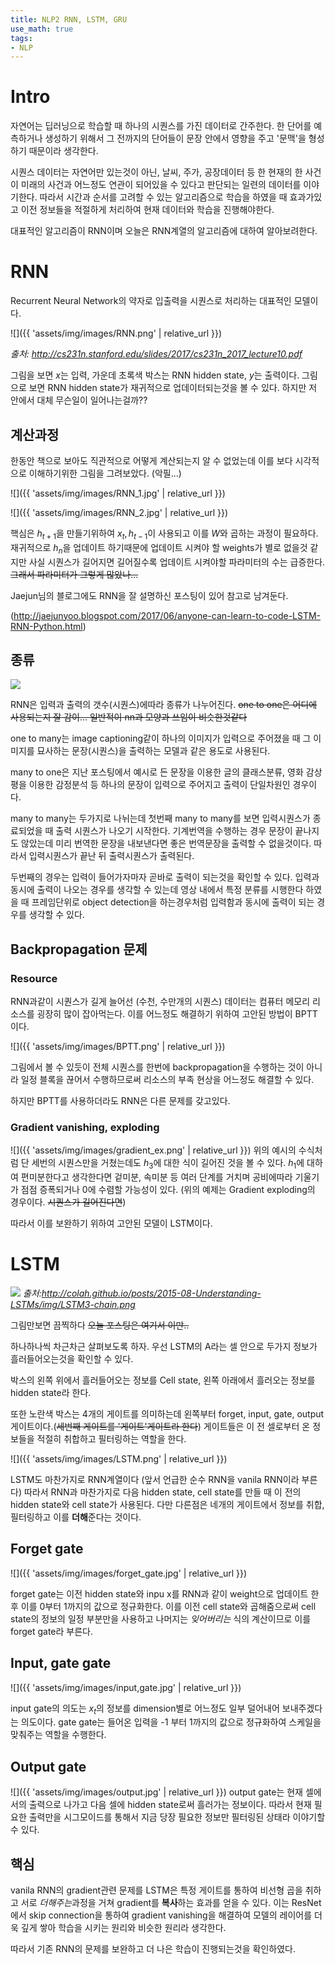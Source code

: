 ```yaml
---
title: NLP2 RNN, LSTM, GRU
use_math: true
tags:
- NLP
---
```


# Intro
자연어는 딥러닝으로 학습할 때 하나의 시퀀스를 가진 데이터로 간주한다.
한 단어를 예측하거나 생성하기 위해서 그 전까지의 단어들이 문장 안에서 영향을 주고 '문맥'을 형성하기 때문이라 생각한다.

시퀀스 데이터는 자연어만 있는것이 아닌, 날씨, 주가, 공장데이터 등 한 현재의 한 사건이 미래의 사건과 어느정도 연관이 되어있을 수 있다고 판단되는 일련의 데이터를 이야기한다.
따라서 시간과 순서를 고려할 수 있는 알고리즘으로 학습을 하였을 때 효과가있고 이전 정보들을 적절하게 처리하여 현재 데이터와 학습을 진행해야한다.

대표적인 알고리즘이 RNN이며 오늘은 RNN계열의 알고리즘에 대하여 알아보려한다.

# RNN
Recurrent Neural Network의 약자로 입출력을 시퀀스로 처리하는 대표적인 모델이다.

![]({{ 'assets/img/images/RNN.png' | relative_url }})


*출처: http://cs231n.stanford.edu/slides/2017/cs231n_2017_lecture10.pdf*

그림을 보면  $x$는 입력, 가운데 초록색 박스는 RNN hidden state, $y$는 출력이다. 그림으로 보면 RNN hidden state가 재귀적으로 업데이터되는것을 볼 수 있다.
하지만 저 안에서 대체 무슨일이 일어나는걸까??
## 계산과정

한동안 책으로 보아도 직관적으로 어떻게 계산되는지 알 수 없었는데 이를 보다 시각적으로 이해하기위한 그림을 그려보았다. (악필...)

![]({{ 'assets/img/images/RNN_1.jpg' | relative_url }})


![]({{ 'assets/img/images/RNN_2.jpg' | relative_url }})

핵심은 $h_{t+1}$을 만들기위하여 $x_{t}, h_{t-1}$이 사용되고 이를 $W$와 곱하는 과정이 필요하다.
재귀적으로 $h_{n}$을 업데이트 하기때문에 업데이트 시켜야 할 weights가 별로 없을것 같지만 사실 시퀀스가 길어지면 길어질수록 업데이트 시켜야할 파라미터의 수는 급증한다.
~~그래서 파라미터가 그렇게 많았나...~~

Jaejun님의 블로그에도 RNN을 잘 설명하신 포스팅이 있어 참고로 남겨둔다.

(http://jaejunyoo.blogspot.com/2017/06/anyone-can-learn-to-code-LSTM-RNN-Python.html)

## 종류
![](http://karpathy.github.io/assets/rnn/diags.jpeg)

RNN은 입력과 출력의 갯수(시퀀스)에따라 종류가 나누어진다. ~~one to one은 어디에 사용되는지 잘 감이... 일반적이 nn과 모양과 쓰임이 비슷한것같다~~

one to many는 image captioning같이 하나의 이미지가 입력으로 주어졌을 때 그 이미지를 묘사하는 문장(시퀀스)을 출력하는 모델과 같은 용도로 사용된다.

many to one은 지난 포스팅에서 예시로 든 문장을 이용한 글의 클래스분류, 영화 감상평을 이용한 감정분석 등 하나의 문장이 입력으로 주어지고 출력이 단일차원인 경우이다.

many to many는 두가지로 나뉘는데 첫번째 many to many를 보면 입력시퀀스가 종료되었을 때 출력 시퀀스가 나오기 시작한다.
기계번역을 수행하는 경우 문장이 끝나지도 않았는데 미리 번역한 문장을 내보낸다면 좋은 번역문장을 출력할 수 없을것이다. 따라서 입력시퀀스가 끝난 뒤 출력시퀀스가 출력된다.

두번째의 경우는 입력이 들어가자마자 곧바로 출력이 되는것을 확인할 수 있다. 입력과 동시에 출력이 나오는 경우를 생각할 수 있는데 영상 내에서 특정 분류를 시행한다 하였을 때 프레임단위로 object detection을 하는경우처럼 입력함과 동시에 출력이 되는 경우를 생각할 수 있다.


## Backpropagation 문제

###  Resource
RNN과같이 시퀀스가 길게 늘어선 (수천, 수만개의 시퀀스) 데이터는 컴퓨터 메모리 리소스를 굉장히 많이 잡아먹는다.
이를 어느정도 해결하기 위하여 고안된 방법이 BPTT이다.

![]({{ 'assets/img/images/BPTT.png' | relative_url }})

그림에서 볼 수 있듯이 전체 시퀀스를 한번에 backpropagation을 수행하는 것이 아니라 일정 블록을 끊어서 수행하므로써 리소스의 부족 현상을 어느정도 해결할 수 있다.

하지만 BPTT를 사용하더라도 RNN은 다른 문제를 갖고있다.


### Gradient vanishing, exploding

![]({{ 'assets/img/images/gradient_ex.png' | relative_url }})
위의 예시의 수식처럼 단 세번의 시퀀스만을 거쳤는데도 $h_{3}$에 대한 식이 길어진 것을 볼 수 있다.
$h_{1}$에 대하여 편미분한다고 생각한다면 겉미분, 속미분 등 여러 단계를 거치며 공비에따라 기울기가 점점 증폭되거나 0에 수렴할 가능성이 있다.
(위의 예제는 Gradient exploding의 경우이다. ~~시퀀스가 길어진다면~~)

따라서 이를 보완하기 위하여 고안된 모델이 LSTM이다.


# LSTM

![](http://colah.github.io/posts/2015-08-Understanding-LSTMs/img/LSTM3-chain.png)
*출처:http://colah.github.io/posts/2015-08-Understanding-LSTMs/img/LSTM3-chain.png*

그림만보면 끔찍하다 ~~오늘 포스팅은 여기서 이만..~~

하나하나씩 차근차근 살펴보도록 하자.
우선 LSTM의 A라는 셀 안으로 두가지 정보가 흘러들어오는것을 확인할 수 있다.

박스의 왼쪽 위에서 흘러들어오는 정보를 Cell state, 왼쪽 아래에서 흘러오는 정보를 hidden state라 한다.

또한 노란색 박스는 4개의 게이트를 의미하는데 왼쪽부터 forget, input, gate, output게이트이다.(~~세번째 게이트를 '게이트'게이트라 한다~~)
게이트들은 이 전 셀로부터 온 정보들을 적절히 취합하고 필터링하는 역할을 한다.

![]({{ 'assets/img/images/LSTM.png' | relative_url }})

LSTM도 마찬가지로 RNN계열이다 (앞서 언급한 순수 RNN을 vanila RNN이라 부른다)
따라서 RNN과 마찬가지로 다음 hidden state, cell state를 만들 때 이 전의 hidden state와 cell state가 사용된다.
다만 다른점은 네개의 게이트에서 정보를 취합, 필터링하고 이를 **더해**준다는 것이다.

## Forget gate

![]({{ 'assets/img/images/forget_gate.jpg' | relative_url }})

forget gate는 이전 hidden state와 inpu x를 RNN과 같이 weight으로 업데이트 한 후 이를 0부터 1까지의 값으로 정규화한다.
이를 이전 cell state와 곱해줌으로써 cell state의 정보의 일정 부분만을 사용하고 나머지는 *잊어버리는* 식의 계산이므로 이를 forget gate라 부른다.

## Input, gate gate

![]({{ 'assets/img/images/input,gate.jpg' | relative_url }})

input gate의 의도는 $x_{t}$의 정보를 dimension별로 어느정도 일부 덜어내어 보내주겠다는 의도이다.
gate gate는 들어온 입력을 -1 부터 1까지의 값으로 정규화하여 스케일을 맞춰주는 역할을 수행한다.
## Output gate
![]({{ 'assets/img/images/output.jpg' | relative_url }})
output gate는 현재 셀에서의 출력으로 나가고 다음 셀에 hidden state로써 흘러가는 정보이다.
따라서 현재 필요한 출력만을 시그모이드를 통해서 지금 당장 필요한 정보만 필터링된 상태라 이야기할 수 있다.
## 핵심
vanila RNN의 gradient관련 문제를 LSTM은 특정 게이트를 통하여 비선형 곱을 취하고 서로 *더해주는*과정을 거쳐 gradient를 **복사**하는 효과를 얻을 수 있다.
이는 ResNet에서 skip connection을 통하여 gradient vanishing을 해결하여 모델의 레이어를 더욱 깊게 쌓아 학습을 시키는 원리와 비슷한 원리라 생각한다.

따라서 기존 RNN의 문제를 보완하고 더 나은 학습이 진행되는것을 확인하였다.
